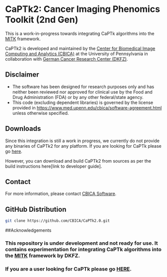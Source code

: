 # CaPTk2:  Cancer Imaging Phenomics Toolkit (2nd Gen)

This is a work-in-progress towards integrating CaPTk algorithms into the [MITK](http://mitk.org/wiki/MITK) framework.

CaPTk2 is developed and maintained by the [Center for Biomedical Image Computing and Analytics (CBICA)](https://www.cbica.upenn.edu/) at the University of Pennsylvania in collaboration with [German Cancer Research Center (DKFZ)](https://www.dkfz.de/en/index.html). 

## Disclaimer
- The software has been designed for research purposes only and has neither been reviewed nor approved for clinical use by the Food and Drug Administration (FDA) or by any other federal/state agency.
- This code (excluding dependent libraries) is governed by the license provided in https://www.med.upenn.edu/cbica/software-agreement.html unless otherwise specified.

## Downloads

Since this integration is still a work in progress, we currently do not provide any binaries of CaPTk2 for any platform. If you are looking for CaPTk please go [here](https://github.com/CBICA/CaPTk).

However, you can download and build CaPTk2 from sources as per the build instructions here[link to developer guide].

## Contact
For more information, please contact <a href="mailto:software@cbica.upenn.edu">CBICA Software</a>.

## GitHub Distribution

```bash
git clone https://github.com/CBICA/CaPTk2.0.git
```
##Acknowledgements

### This repository is under development and not ready for use. It contains experimentation for integrating CaPTk algorithms into the [MITK](http://mitk.org/wiki/MITK) framework by DKFZ.

### If you are a user looking for CaPTk please go [HERE](https://github.com/CBICA/CaPTk).